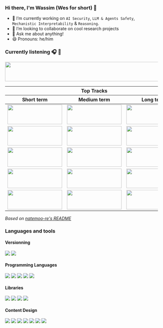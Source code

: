 ### Hi there, I'm Wassim (Wes for short) 👋

- 🔭 I’m currently working on `AI Security`, `LLM & Agents Safety`, `Mechanistic Interpretability` & `Reasoning`.
- 👯 I’m looking to collaborate on cool research projects
- 💬 Ask me about anything!
- 😄 Pronouns: he/him

### Currently listening 🎧 🎼

<a href="https://wesbz.vercel.app/now-playing?open"><img src="https://wesbz.vercel.app/now-playing" width="540" height="64"></a>

<table>
  <thead>
    <tr>
      <th colspan=3>Top Tracks</th>
    </tr>
    <tr>
      <th>Short term</th><th>Medium term</th><th>Long term</th>
    </tr>
  </thead>
  <tbody>
    <tr>
      <td><a href="https://wesbz.vercel.app/top-tracks?i=1&timeRange=short_term&open"><img src="https://wesbz.vercel.app/top-tracks?i=1&timeRange=short_term" width="180" height="64"></a></td>
      <td><a href="https://wesbz.vercel.app/top-tracks?i=1&timeRange=medium_term&open"><img src="https://wesbz.vercel.app/top-tracks?i=1&timeRange=medium_term" width="180" height="64"></a></td>
      <td><a href="https://wesbz.vercel.app/top-tracks?i=1&timeRange=long_term&open"><img src="https://wesbz.vercel.app/top-tracks?i=1&timeRange=long_term" width="180" height="64"></a></td>
    </tr>
    <tr></tr> <!-- hide gray row -->
    <tr>
      <td><a href="https://wesbz.vercel.app/top-tracks?i=2&timeRange=short_term&open"><img src="https://wesbz.vercel.app/top-tracks?i=2&timeRange=short_term" width="180" height="64"></a></td>
      <td><a href="https://wesbz.vercel.app/top-tracks?i=2&timeRange=medium_term&open"><img src="https://wesbz.vercel.app/top-tracks?i=2&timeRange=medium_term" width="180" height="64"></a></td>
      <td><a href="https://wesbz.vercel.app/top-tracks?i=2&timeRange=long_term&open"><img src="https://wesbz.vercel.app/top-tracks?i=2&timeRange=long_term" width="180" height="64"></a></td>
    </tr>
    <tr></tr> <!-- hide gray row -->
    <tr>
      <td><a href="https://wesbz.vercel.app/top-tracks?i=3&timeRange=short_term&open"><img src="https://wesbz.vercel.app/top-tracks?i=3&timeRange=short_term" width="180" height="64"></a></td>
      <td><a href="https://wesbz.vercel.app/top-tracks?i=3&timeRange=medium_term&open"><img src="https://wesbz.vercel.app/top-tracks?i=3&timeRange=medium_term" width="180" height="64"></a></td>
      <td><a href="https://wesbz.vercel.app/top-tracks?i=3&timeRange=long_term&open"><img src="https://wesbz.vercel.app/top-tracks?i=3&timeRange=long_term" width="180" height="64"></a></td>
    </tr>
    <tr></tr> <!-- hide gray row -->
    <tr>
      <td><a href="https://wesbz.vercel.app/top-tracks?i=4&timeRange=short_term&open"><img src="https://wesbz.vercel.app/top-tracks?i=4&timeRange=short_term" width="180" height="64"></a></td>
      <td><a href="https://wesbz.vercel.app/top-tracks?i=4&timeRange=medium_term&open"><img src="https://wesbz.vercel.app/top-tracks?i=4&timeRange=medium_term" width="180" height="64"></a></td>
      <td><a href="https://wesbz.vercel.app/top-tracks?i=4&timeRange=long_term&open"><img src="https://wesbz.vercel.app/top-tracks?i=4&timeRange=long_term" width="180" height="64"></a></td>
    </tr>
    <tr></tr> <!-- hide gray row -->
    <tr>
      <td><a href="https://wesbz.vercel.app/top-tracks?i=5&timeRange=short_term&open"><img src="https://wesbz.vercel.app/top-tracks?i=5&timeRange=short_term" width="180" height="64"></a></td>
      <td><a href="https://wesbz.vercel.app/top-tracks?i=5&timeRange=medium_term&open"><img src="https://wesbz.vercel.app/top-tracks?i=5&timeRange=medium_term" width="180" height="64"></a></td>
      <td><a href="https://wesbz.vercel.app/top-tracks?i=5&timeRange=long_term&open"><img src="https://wesbz.vercel.app/top-tracks?i=5&timeRange=long_term" width="180" height="64"></a></td>
    </tr>
  </tbody>
</table>

_Based on [natemoo-re's README](https://github.com/natemoo-re/natemoo-re)_

### Languages and tools
#### Versionning
![](https://img.shields.io/badge/github%20-%23121011.svg?&style=for-the-badge&logo=github&logoColor=white)
![](https://img.shields.io/badge/git%20-%23F05033.svg?&style=for-the-badge&logo=git&logoColor=white)

#### Programming Languages
![](https://img.shields.io/badge/python%20-%2314354C.svg?&style=for-the-badge&logo=python&logoColor=white)
![](https://img.shields.io/badge/shell_script%20-%23121011.svg?&style=for-the-badge&logo=gnu-bash&logoColor=white)
![](https://img.shields.io/badge/c++%20-%2300599C.svg?&style=for-the-badge&logo=c%2B%2B&logoColor=white)
![](https://img.shields.io/badge/matlab%20-%230076A8.svg?&style=for-the-badge&logo=mathworks&logoColor=white)
![](https://img.shields.io/badge/java-%23ED8B00.svg?&style=for-the-badge&logo=java&logoColor=white)

#### Libraries
![](https://img.shields.io/badge/Jupyter%20-%23F37626.svg?&style=for-the-badge&logo=Jupyter&logoColor=white)
![](https://img.shields.io/badge/numpy%20-%23013243.svg?&style=for-the-badge&logo=numpy&logoColor=white)
![](https://img.shields.io/badge/PyTorch%20-%23EE4C2C.svg?&style=for-the-badge&logo=PyTorch&logoColor=white)
![](https://img.shields.io/badge/matplotlib%20-%230076A8.svg?&style=for-the-badge&logo=mathworks&logoColor=white)

#### Content Design
![](https://img.shields.io/badge/latex%20-%23008080.svg?&style=for-the-badge&logo=latex&logoColor=white)
![](https://img.shields.io/badge/markdown-%23000000.svg?&style=for-the-badge&logo=markdown&logoColor=white)
![](https://img.shields.io/badge/gimp%20-%235C5543.svg?&style=for-the-badge&logo=gimp&logoColor=white)
![](https://img.shields.io/badge/adobe%20premiere%20pro%20-%23EA77FF.svg?&style=for-the-badge&logo=adobe%20premiere%20pro&logoColor=white)
![](https://img.shields.io/badge/adobe%20after%20effects%20-%239999FF.svg?&style=for-the-badge&logo=adobe%20after%20effects&logoColor=white)
![](https://img.shields.io/badge/adobe%20illustrator%20-%23FF9A00.svg?&style=for-the-badge&logo=adobe%20illustrator&logoColor=white)
![](https://img.shields.io/badge/adobe%20photoshop%20-%2331A8FF.svg?&style=for-the-badge&logo=adobe%20photoshop&logoColor=white)

<!-- ![Visitor Count](https://profile-counter.glitch.me/wesbz/count.svg) -->
